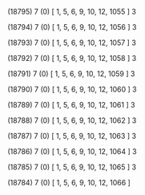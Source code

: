 (18795) 7 (0) [ 1, 5, 6, 9, 10, 12, 1055 ] 3 


(18794) 7 (0) [ 1, 5, 6, 9, 10, 12, 1056 ] 3 


(18793) 7 (0) [ 1, 5, 6, 9, 10, 12, 1057 ] 3 


(18792) 7 (0) [ 1, 5, 6, 9, 10, 12, 1058 ] 3 


(18791) 7 (0) [ 1, 5, 6, 9, 10, 12, 1059 ] 3 


(18790) 7 (0) [ 1, 5, 6, 9, 10, 12, 1060 ] 3 


(18789) 7 (0) [ 1, 5, 6, 9, 10, 12, 1061 ] 3 


(18788) 7 (0) [ 1, 5, 6, 9, 10, 12, 1062 ] 3 


(18787) 7 (0) [ 1, 5, 6, 9, 10, 12, 1063 ] 3 


(18786) 7 (0) [ 1, 5, 6, 9, 10, 12, 1064 ] 3 


(18785) 7 (0) [ 1, 5, 6, 9, 10, 12, 1065 ] 3 


(18784) 7 (0) [ 1, 5, 6, 9, 10, 12, 1066 ]  

